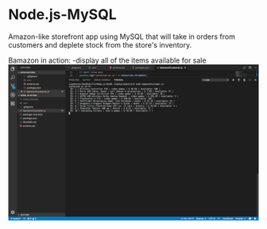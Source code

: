 # Node.js-MySQL
Amazon-like storefront app using MySQL that will take in orders from customers and deplete stock from the store's inventory.

Bamazon in action:
-display all of the items available for sale
<img src="images/itemDisplay.png">

